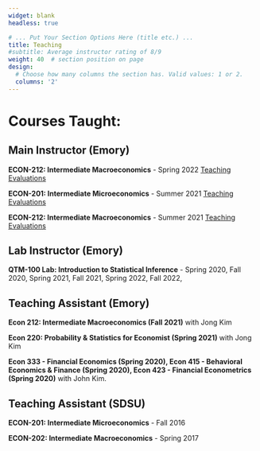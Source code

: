 ```yaml
---
widget: blank
headless: true

# ... Put Your Section Options Here (title etc.) ...
title: Teaching
#subtitle: Average instructor rating of 8/9
weight: 40  # section position on page
design:
  # Choose how many columns the section has. Valid values: 1 or 2.
  columns: '2'
---
```


# Courses Taught:

## Main Instructor (Emory)

**ECON-212: Intermediate Macroeconomics** - Spring 2022 [Teaching Evaluations](https://github.com/wtakuma/starter-academic/blob/master/assets/images/ECON-212-3IntermediateMacroeconomics-Spring2022_WisdomTakumah.pdf)

**ECON-201: Intermediate Microeconomics** - Summer 2021 [Teaching Evaluations](https://github.com/wtakuma/starter-academic/blob/master/assets/images/QTM-100-12IntrotoStatInference-Spring2022_WisdomTakumah.pdf)

**ECON-212: Intermediate Macroeconomics** - Summer 2021 [Teaching Evaluations](https://github.com/wtakuma/starter-academic/blob/master/assets/images/ECON-212-2IntermediateMacroeconomics-Summer2021_WisdomTakumah.pdf)





## Lab Instructor (Emory)

**QTM-100 Lab: Introduction to Statistical Inference** - Spring 2020, Fall 2020, Spring 2021, Fall 2021, Spring 2022, Fall 2022, 



## Teaching Assistant (Emory)
**Econ 212: Intermediate Macroeconomics (Fall 2021)**  with  Jong Kim

**Econ 220: Probability & Statistics for Economist (Spring 2021)** with Jong Kim

**Econ 333 - Financial Economics (Spring 2020),  Econ 415 - Behavioral Economics & Finance (Spring 2020), 
Econ 423 - Financial Econometrics (Spring 2020)** with John Kim.


## Teaching Assistant (SDSU)

**ECON-201: Intermediate Microeconomics** - Fall 2016

**ECON-202: Intermediate Macroeconomics** - Spring 2017




